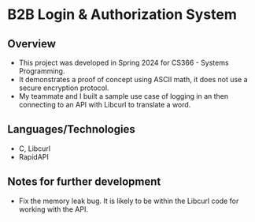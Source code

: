 # B2B Login & Authorization System
## Overview
- This project was developed in Spring 2024 for CS366 - Systems Programming.
- It demonstrates a proof of concept using ASCII math, it does not use a secure encryption protocol.
- My teammate and I built a sample use case of logging in an then connecting to an API with Libcurl to translate a word.
## Languages/Technologies
- C, Libcurl
- RapidAPI
## Notes for further development
- Fix the memory leak bug. It is likely to be within the Libcurl code for working with the API.
